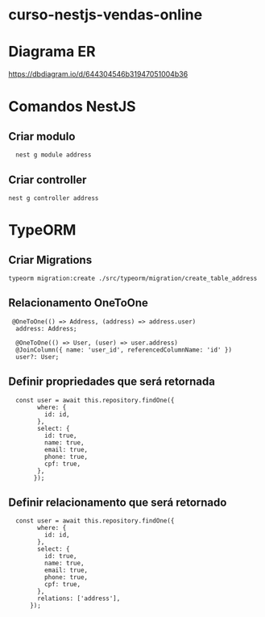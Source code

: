# curso-nestjs-vendas-online

# Diagrama ER
https://dbdiagram.io/d/644304546b31947051004b36

# Comandos NestJS
## Criar modulo
```
  nest g module address
```

## Criar controller
```
nest g controller address
```

# TypeORM
## Criar Migrations
```
typeorm migration:create ./src/typeorm/migration/create_table_address
```

## Relacionamento OneToOne

```
 @OneToOne(() => Address, (address) => address.user)
  address: Address;
```

```
  @OneToOne(() => User, (user) => user.address)
  @JoinColumn({ name: 'user_id', referencedColumnName: 'id' })
  user?: User;
```

## Definir propriedades que será retornada
```
  const user = await this.repository.findOne({
        where: {
          id: id,
        },
        select: {
          id: true,
          name: true,
          email: true,
          phone: true,
          cpf: true,
        },
       });
```

## Definir relacionamento que será retornado
```
  const user = await this.repository.findOne({
        where: {
          id: id,
        },
        select: {
          id: true,
          name: true,
          email: true,
          phone: true,
          cpf: true,
        },
        relations: ['address'],
      });
```